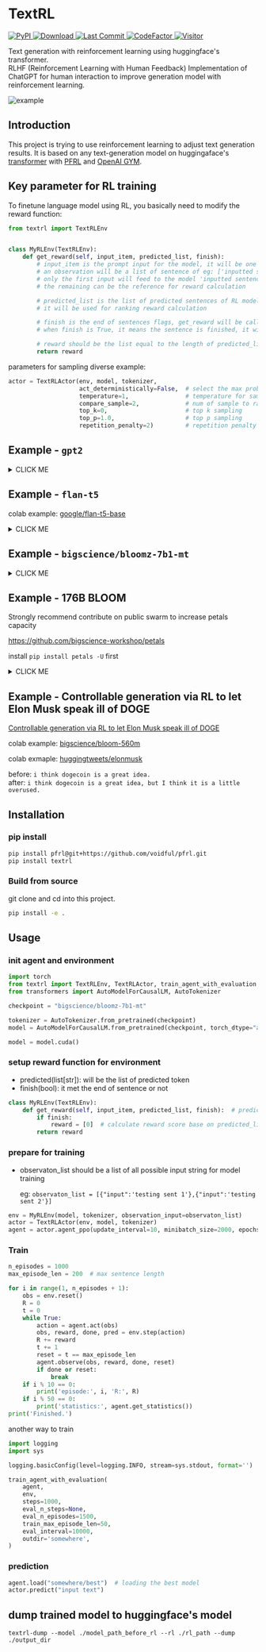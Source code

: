 # TextRL

<p>
    <a href="https://pypi.org/project/textrl/">
        <img alt="PyPI" src="https://img.shields.io/pypi/v/textrl">
    </a>
    <a href="https://github.com/voidful/tfkit">
        <img alt="Download" src="https://img.shields.io/pypi/dm/textrl">
    </a>
    <a href="https://github.com/voidful/tfkit">
        <img alt="Last Commit" src="https://img.shields.io/github/last-commit/voidful/textrl">
    </a>
    <a href="https://www.codefactor.io/repository/github/voidful/textrl">
        <img src="https://www.codefactor.io/repository/github/voidful/textrl/badge" alt="CodeFactor" />
    </a>
    <a href="https://github.com/voidful/textrl">
        <img src="https://visitor-badge.glitch.me/badge?page_id=voidful.textrl" alt="Visitor" />
    </a>
</p>

Text generation with reinforcement learning using huggingface's transformer.  
RLHF (Reinforcement Learning with Human Feedback)
Implementation of ChatGPT for human interaction to improve generation model with reinforcement learning.

![example](https://i.imgur.com/pqJn9lJ.png)

## Introduction

This project is trying to use reinforcement learning to adjust text generation results. It is based on any
text-generation model on huggingaface's [transformer](https://github.com/huggingface/transformers)
with [PFRL](https://github.com/pfnet/pfrl) and [OpenAI GYM](https://gym.openai.com).

## Key parameter for RL training

To finetune language model using RL, you basically need to modify the reward function:

```python
from textrl import TextRLEnv


class MyRLEnv(TextRLEnv):
    def get_reward(self, input_item, predicted_list, finish):
        # input_item is the prompt input for the model, it will be one of your observation
        # an observation will be a list of sentence of eg: ['inputted sentence','xxx','yyy']
        # only the first input will feed to the model 'inputted sentence', and 
        # the remaining can be the reference for reward calculation

        # predicted_list is the list of predicted sentences of RL model generated,
        # it will be used for ranking reward calculation

        # finish is the end of sentences flags, get_reward will be called during generating each word, and 
        # when finish is True, it means the sentence is finished, it will use for sentence level reward calculation.

        # reward should be the list equal to the length of predicted_list
        return reward
```

parameters for sampling diverse example:

```python 
actor = TextRLActor(env, model, tokenizer,
                    act_deterministically=False,  # select the max probability token for each step or not
                    temperature=1,                # temperature for sampling
                    compare_sample=2,             # num of sample to rank
                    top_k=0,                      # top k sampling
                    top_p=1.0,                    # top p sampling
                    repetition_penalty=2)         # repetition penalty from CTRL paper (https://arxiv.org/abs/1909.05858)
```

## Example - `gpt2`

<details><summary>CLICK ME</summary>
<p>

#### GPT2 Example

```python
import pfrl
from textrl import TextRLEnv, TextRLActor, train_agent_with_evaluation
from transformers import AutoModelForCausalLM, AutoTokenizer

checkpoint = "gpt2"

tokenizer = AutoTokenizer.from_pretrained(checkpoint)
model = AutoModelForCausalLM.from_pretrained(checkpoint, torch_dtype="auto", device_map="auto")

model = model.cuda()


class MyRLEnv(TextRLEnv):
    def get_reward(self, input_item, predicted_list, finish):  # predicted will be the list of predicted token
        reward = [0]
        if finish:
            reward = [1]  # calculate reward score base on predicted_list
        return reward


observaton_list = [{"input":"explain how attention work in seq2seq model"}]
env = TextRLEnv(model, tokenizer, observation_input=observaton_list, max_length=20, compare_sample=2)
actor = TextRLActor(env, model, tokenizer,
                    act_deterministically=False,
                    temperature=1.0,
                    top_k=10,
                    top_p=1.0,
                    repetition_penalty=2)
agent = actor.agent_ppo(update_interval=2, minibatch_size=2, epochs=10)
print(actor.predict(observaton_list[0]))

train_agent_with_evaluation(
    agent,
    env,
    steps=100,
    eval_n_steps=None,
    eval_n_episodes=1,
    eval_interval=2,
    outdir='bloom—test',
)

print(actor.predict(observaton_list[0]))
```

</p>
</details>

## Example - `flan-t5`

colab
example: [google/flan-t5-base](https://colab.research.google.com/drive/1DYHt0mi6cyl8ZTMJEkMNpsSZCCvR4jM1?usp=sharing)

<details><summary>CLICK ME</summary>
<p>

#### Example Code

```python
import pfrl
from textrl import TextRLEnv, TextRLActor, train_agent_with_evaluation
from transformers import AutoModelForCausalLM, AutoTokenizer


tokenizer = AutoTokenizer.from_pretrained("google/flan-t5-base")  
model = AutoModelForSeq2SeqLM.from_pretrained("google/flan-t5-base")
model.eval()
model.cuda()

sentiment = pipeline('sentiment-analysis',model="cardiffnlp/twitter-roberta-base-sentiment",tokenizer="cardiffnlp/twitter-roberta-base-sentiment",device=0,return_all_scores=True)

class MyRLEnv(TextRLEnv):
    def get_reward(self, input_item, predicted_list, finish): # predicted will be the list of predicted token
      reward = 0
      if finish or len(predicted_list[0]) >= self.env_max_length:
        predicted_text = tokenizer.convert_tokens_to_string(predicted_list[0])
        # sentiment classifier
        reward = sentiment(input_item['input']+predicted_text)[0][0]['score'] * 10
      return reward

observaton_list = [{'input':'i think dogecoin is'}]
env = MyRLEnv(model, tokenizer, observation_input=observaton_list, compare_sample=1)
actor = TextRLActor(env,model,tokenizer,optimizer='adamw',
                    temperature=0.8,
                    top_k=100,
                    top_p=0.85,)
agent = actor.agent_ppo(update_interval=50, minibatch_size=3, epochs=10,lr=3e-4)
print(actor.predict(observaton_list[0]))

pfrl.experiments.train_agent_with_evaluation(
    agent,
    env,
    steps=3000,
    eval_n_steps=None,
    eval_n_episodes=1,       
    train_max_episode_len=100,  
    eval_interval=10,
    outdir='checkpoint', 
)
agent.load("./checkpoint/best")
print(actor.predict(observaton_list[0]))
```

</p>
</details>


## Example - `bigscience/bloomz-7b1-mt`

<details><summary>CLICK ME</summary>
<p>

#### bloomz-7b1-mt Example

```python
import pfrl
from textrl import TextRLEnv, TextRLActor, train_agent_with_evaluation
from transformers import AutoModelForCausalLM, AutoTokenizer

checkpoint = "bigscience/bloomz-7b1-mt"

tokenizer = AutoTokenizer.from_pretrained(checkpoint)
model = AutoModelForCausalLM.from_pretrained(checkpoint, torch_dtype="auto", device_map="auto")

model = model.cuda()


class MyRLEnv(TextRLEnv):
    def get_reward(self, input_item, predicted_list, finish):  # predicted will be the list of predicted token
        reward = [0]
        if finish:
            reward = [1]  # calculate reward score base on predicted_list
        return reward


observaton_list = [{"input":"explain how attention work in seq2seq model"}]
env = TextRLEnv(model, tokenizer, observation_input=observaton_list, max_length=20, compare_sample=2)
actor = TextRLActor(env, model, tokenizer,
                    act_deterministically=False,
                    temperature=1.0,
                    top_k=10,
                    top_p=1.0,
                    repetition_penalty=2)
agent = actor.agent_ppo(update_interval=2, minibatch_size=2, epochs=10)
print(actor.predict(observaton_list[0]))

train_agent_with_evaluation(
    agent,
    env,
    steps=100,
    eval_n_steps=None,
    eval_n_episodes=1,
    eval_interval=2,
    outdir='bloom—test',
)

print(actor.predict(observaton_list[0]))
```

</p>
</details>

## Example - 176B BLOOM

Strongly recommend contribute on public swarm to increase petals capacity

https://github.com/bigscience-workshop/petals

install `pip install petals -U` first

<details><summary>CLICK ME</summary>
<p>

#### bloomz-176B Example

```python
import pfrl
from textrl import TextRLEnv, TextRLActor, train_agent_with_evaluation
from transformers import BloomTokenizerFast
from petals import DistributedBloomForCausalLM

MODEL_NAME = "bigscience/bloom-petals"
tokenizer = BloomTokenizerFast.from_pretrained(MODEL_NAME)
model = DistributedBloomForCausalLM.from_pretrained(MODEL_NAME)
model = model.cuda()


class MyRLEnv(TextRLEnv):
    def get_reward(self, input_item, predicted_list, finish):  # predicted will be the list of predicted token
        reward = [0]
        if finish:
            reward = [1]  # calculate reward score base on predicted_list
        return reward


observaton_list = [{"input":"explain how attention work in seq2seq model"}]
env = TextRLEnv(model, tokenizer, observation_input=observaton_list, max_length=20, compare_sample=2)
actor = TextRLActor(env, model, tokenizer,
                    act_deterministically=False,
                    temperature=1.0,
                    top_k=10,
                    top_p=1.0,
                    repetition_penalty=2)
agent = actor.agent_ppo(update_interval=2, minibatch_size=2, epochs=10)

print(actor.predict(observaton_list[0]))

train_agent_with_evaluation(
    agent,
    env,
    steps=100,
    eval_n_steps=None,
    eval_n_episodes=1,
    eval_interval=2,
    outdir='bloom—test',
)

print(actor.predict(observaton_list[0]))
```

</p>
</details>

## Example - Controllable generation via RL to let Elon Musk speak ill of DOGE

[Controllable generation via RL to let Elon Musk speak ill of DOGE
](https://github.com/voidful/TextRL/blob/main/example/2022-12-10-textrl-elon-musk.ipynb)

colab
example: [bigscience/bloom-560m](https://colab.research.google.com/drive/1ThSHtkfzC2dDc6JOdeCTthuDovTCheRf?usp=sharing)

colab
exmaple: [huggingtweets/elonmusk](https://colab.research.google.com/drive/149MG6uxu7CjMU1pXnYXfSvJ6HEdwcOFt?usp=sharing)

before: `i think dogecoin is a great idea.`    
after: `i think dogecoin is a great idea, but I think it is a little overused.`


## Installation

### pip install

```bash
pip install pfrl@git+https://github.com/voidful/pfrl.git
pip install textrl
```

### Build from source

git clone and cd into this project.

```bash
pip install -e .
```

## Usage

### init agent and environment

```python
import torch
from textrl import TextRLEnv, TextRLActor, train_agent_with_evaluation
from transformers import AutoModelForCausalLM, AutoTokenizer

checkpoint = "bigscience/bloomz-7b1-mt"

tokenizer = AutoTokenizer.from_pretrained(checkpoint)
model = AutoModelForCausalLM.from_pretrained(checkpoint, torch_dtype="auto", device_map="auto")

model = model.cuda()
```

### setup reward function for environment

* predicted(list[str]): will be the list of predicted token
* finish(bool): it met the end of sentence or not

```python
class MyRLEnv(TextRLEnv):
    def get_reward(self, input_item, predicted_list, finish):  # predicted will be the list of predicted token
        if finish:
            reward = [0]  # calculate reward score base on predicted_list
        return reward
```

### prepare for training

* observaton_list should be a list of all possible input string for model training

  eg: `observaton_list = [{"input":'testing sent 1'},{"input":'testing sent 2'}]`

```python
env = MyRLEnv(model, tokenizer, observation_input=observaton_list)
actor = TextRLActor(env, model, tokenizer)
agent = actor.agent_ppo(update_interval=10, minibatch_size=2000, epochs=20)
```

### Train

```python
n_episodes = 1000
max_episode_len = 200  # max sentence length

for i in range(1, n_episodes + 1):
    obs = env.reset()
    R = 0
    t = 0
    while True:
        action = agent.act(obs)
        obs, reward, done, pred = env.step(action)
        R += reward
        t += 1
        reset = t == max_episode_len
        agent.observe(obs, reward, done, reset)
        if done or reset:
            break
    if i % 10 == 0:
        print('episode:', i, 'R:', R)
    if i % 50 == 0:
        print('statistics:', agent.get_statistics())
print('Finished.')
```

another way to train

```python
import logging
import sys

logging.basicConfig(level=logging.INFO, stream=sys.stdout, format='')

train_agent_with_evaluation(
    agent,
    env,
    steps=1000,
    eval_n_steps=None,
    eval_n_episodes=1500,
    train_max_episode_len=50,
    eval_interval=10000,
    outdir='somewhere',
)
```

### prediction

```python
agent.load("somewhere/best")  # loading the best model
actor.predict("input text")
```

## dump trained model to huggingface's model

```shell
textrl-dump --model ./model_path_before_rl --rl ./rl_path --dump ./output_dir
```
